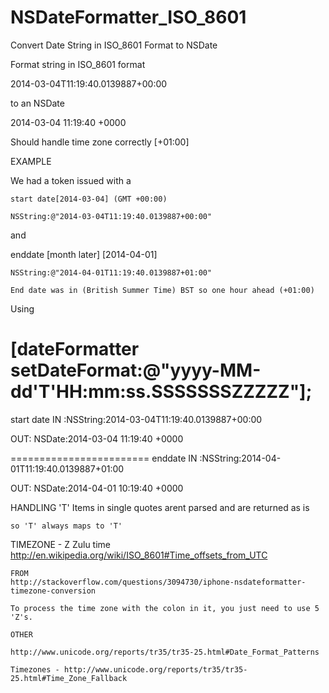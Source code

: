 NSDateFormatter_ISO_8601
========================

Convert Date String in ISO_8601 Format to NSDate


 Format string in ISO_8601 format
 
 2014-03-04T11:19:40.0139887+00:00
 
 to an NSDate
 
 2014-03-04 11:19:40 +0000
 
 Should handle time zone correctly [+01:00]
 
 EXAMPLE
 
 We had a token issued with a
 
    start date[2014-03-04] (GMT +00:00)
    
    NSString:@"2014-03-04T11:19:40.0139887+00:00"
    
 and
 
 enddate [month later] [2014-04-01]
 
    NSString:@"2014-04-01T11:19:40.0139887+01:00"
 
    End date was in (British Summer Time) BST so one hour ahead (+01:00)
 
 Using
 
 [dateFormatter setDateFormat:@"yyyy-MM-dd'T'HH:mm:ss.SSSSSSSZZZZZ"];
 ========================
 
 start date
 IN :NSString:2014-03-04T11:19:40.0139887+00:00
 
 OUT:  NSDate:2014-03-04 11:19:40 +0000
 
 ========================
 enddate
 IN :NSString:2014-04-01T11:19:40.0139887+01:00
 
 OUT:  NSDate:2014-04-01 10:19:40 +0000
 
 
 
 HANDLING 'T'
    Items in single quotes arent parsed and are returned as is
    
    so 'T' always maps to 'T'
    

 
 TIMEZONE - Z Zulu time
    http://en.wikipedia.org/wiki/ISO_8601#Time_offsets_from_UTC

    FROM
    http://stackoverflow.com/questions/3094730/iphone-nsdateformatter-timezone-conversion
    
    To process the time zone with the colon in it, you just need to use 5 'Z's.
    
    OTHER
    
    http://www.unicode.org/reports/tr35/tr35-25.html#Date_Format_Patterns
    
    Timezones - http://www.unicode.org/reports/tr35/tr35-25.html#Time_Zone_Fallback
    
